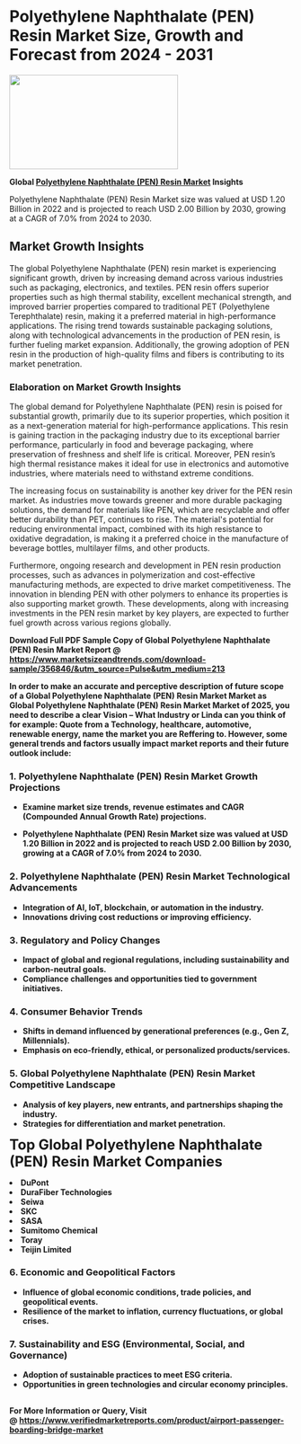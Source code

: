 <H1>Polyethylene Naphthalate (PEN) Resin Market Size, Growth and Forecast from 2024 - 2031</H1><img class="aligncenter size-medium wp-image-584254" src="https://thirdeyenews.in/wp-content/uploads/2024/09/Global-Market-Research-300x168.jpeg" alt="" width="300" height="168" /><p><strong>Global&nbsp;<a href="https://www.marketsizeandtrends.com/download-sample/356846/&amp;utm_source=Pulse&amp;utm_medium=213">Polyethylene Naphthalate (PEN) Resin Market</a> Insights</strong></p><p>Polyethylene Naphthalate (PEN) Resin Market size was valued at USD 1.20 Billion in 2022 and is projected to reach USD 2.00 Billion by 2030, growing at a CAGR of 7.0% from 2024 to 2030.</p><p><h2>Market Growth Insights</h2> <p>The global Polyethylene Naphthalate (PEN) resin market is experiencing significant growth, driven by increasing demand across various industries such as packaging, electronics, and textiles. PEN resin offers superior properties such as high thermal stability, excellent mechanical strength, and improved barrier properties compared to traditional PET (Polyethylene Terephthalate) resin, making it a preferred material in high-performance applications. The rising trend towards sustainable packaging solutions, along with technological advancements in the production of PEN resin, is further fueling market expansion. Additionally, the growing adoption of PEN resin in the production of high-quality films and fibers is contributing to its market penetration.</p> <p><strong></strong></p> <h3>Elaboration on Market Growth Insights</h3> <p>The global demand for Polyethylene Naphthalate (PEN) resin is poised for substantial growth, primarily due to its superior properties, which position it as a next-generation material for high-performance applications. This resin is gaining traction in the packaging industry due to its exceptional barrier performance, particularly in food and beverage packaging, where preservation of freshness and shelf life is critical. Moreover, PEN resin’s high thermal resistance makes it ideal for use in electronics and automotive industries, where materials need to withstand extreme conditions.</p> <p>The increasing focus on sustainability is another key driver for the PEN resin market. As industries move towards greener and more durable packaging solutions, the demand for materials like PEN, which are recyclable and offer better durability than PET, continues to rise. The material's potential for reducing environmental impact, combined with its high resistance to oxidative degradation, is making it a preferred choice in the manufacture of beverage bottles, multilayer films, and other products.</p> <p>Furthermore, ongoing research and development in PEN resin production processes, such as advances in polymerization and cost-effective manufacturing methods, are expected to drive market competitiveness. The innovation in blending PEN with other polymers to enhance its properties is also supporting market growth. These developments, along with increasing investments in the PEN resin market by key players, are expected to further fuel growth across various regions globally.</p> <p><strong></p><p><span class=""><strong>Download Full PDF Sample Copy of Global Polyethylene Naphthalate (PEN) Resin Market Report</strong> @ <a href="https://www.marketsizeandtrends.com/download-sample/356846/&amp;utm_source=Pulse&amp;utm_medium=213" target="_blank">https://www.marketsizeandtrends.com/download-sample/356846/&amp;utm_source=Pulse&amp;utm_medium=213</a></span></p><p>In order to make an accurate and perceptive description of future scope of a Global&nbsp;Polyethylene Naphthalate (PEN) Resin Market Market as Global&nbsp;Polyethylene Naphthalate (PEN) Resin Market Market of 2025, you need to describe a clear Vision &ndash; What Industry or Linda can you think of for example: Quote from a Technology, healthcare, automotive, renewable energy, name the market you are Reffering to. However, some general trends and factors usually impact market reports and their future outlook include:</p><h3>1.&nbsp;<strong>Polyethylene Naphthalate (PEN) Resin Market Growth Projections</strong></h3><ul><li>Examine market size trends, revenue estimates and CAGR (Compounded Annual Growth Rate) projections.</li><li><p>Polyethylene Naphthalate (PEN) Resin Market size was valued at USD 1.20 Billion in 2022 and is projected to reach USD 2.00 Billion by 2030, growing at a CAGR of 7.0% from 2024 to 2030.</p></li></ul><h3>2.&nbsp;<strong>Polyethylene Naphthalate (PEN) Resin Market Technological Advancements</strong></h3><ul><li>Integration of AI, IoT, blockchain, or automation in the industry.</li><li>Innovations driving cost reductions or improving efficiency.</li></ul><h3>3.&nbsp;<strong>Regulatory and Policy Changes</strong></h3><ul><li>Impact of global and regional regulations, including sustainability and carbon-neutral goals.</li><li>Compliance challenges and opportunities tied to government initiatives.</li></ul><h3>4.&nbsp;<strong>Consumer Behavior Trends</strong></h3><ul><li>Shifts in demand influenced by generational preferences (e.g., Gen Z, Millennials).</li><li>Emphasis on eco-friendly, ethical, or personalized products/services.</li></ul><h3>5.&nbsp;<strong>Global Polyethylene Naphthalate (PEN) Resin Market Competitive Landscape</strong></h3><ul><li>Analysis of key players, new entrants, and partnerships shaping the industry.</li><li>Strategies for differentiation and market penetration.</li></ul><p data-pm-slice="1 1 []"><span style="color: inherit; font-family: inherit; font-size: 25px;">Top Global Polyethylene Naphthalate (PEN) Resin Market Companies</span></p><div class="" data-test-id=""><p><li>DuPont</li><li> DuraFiber Technologies</li><li> Seiwa</li><li> SKC</li><li> SASA</li><li> Sumitomo Chemical</li><li> Toray</li><li> Teijin Limited</li></p></div><h3>6.&nbsp;<strong>Economic and Geopolitical Factors</strong></h3><ul><li>Influence of global economic conditions, trade policies, and geopolitical events.</li><li>Resilience of the market to inflation, currency fluctuations, or global crises.</li></ul><h3>7.&nbsp;<strong>Sustainability and ESG (Environmental, Social, and Governance)</strong></h3><ul><li>Adoption of sustainable practices to meet ESG criteria.</li><li>Opportunities in green technologies and circular economy principles.</li></ul><h2><strong style="font-size: 14px;">For More Information or Query, Visit @&nbsp;</strong><a style="background-color: #ffffff; font-size: 14px;" href="https://www.marketsizeandtrends.com/report/polyethylene-naphthalate-pen-resin-market/" target="_blank">https://www.verifiedmarketreports.com/product/airport-passenger-boarding-bridge-market</a></h2>
